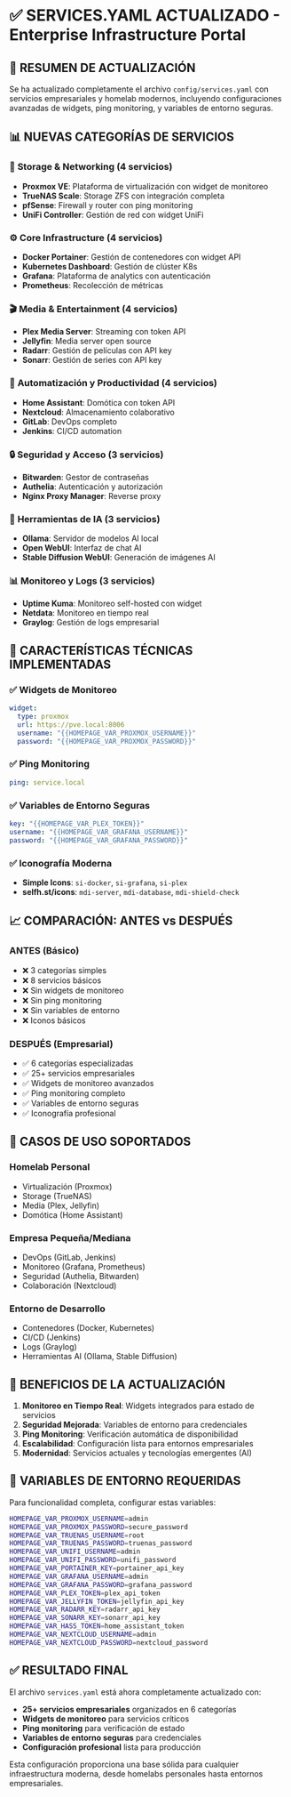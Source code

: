 # ✅ SERVICES.YAML ACTUALIZADO - Enterprise Infrastructure Portal

## 🎯 RESUMEN DE ACTUALIZACIÓN

Se ha actualizado completamente el archivo `config/services.yaml` con servicios empresariales y homelab modernos, incluyendo configuraciones avanzadas de widgets, ping monitoring, y variables de entorno seguras.

## 📊 NUEVAS CATEGORÍAS DE SERVICIOS

### 🔧 **Storage & Networking** (4 servicios)

- **Proxmox VE**: Plataforma de virtualización con widget de monitoreo
- **TrueNAS Scale**: Storage ZFS con integración completa
- **pfSense**: Firewall y router con ping monitoring
- **UniFi Controller**: Gestión de red con widget UniFi

### ⚙️ **Core Infrastructure** (4 servicios)

- **Docker Portainer**: Gestión de contenedores con widget API
- **Kubernetes Dashboard**: Gestión de clúster K8s
- **Grafana**: Plataforma de analytics con autenticación
- **Prometheus**: Recolección de métricas

### 🎬 **Media & Entertainment** (4 servicios)

- **Plex Media Server**: Streaming con token API
- **Jellyfin**: Media server open source
- **Radarr**: Gestión de películas con API key
- **Sonarr**: Gestión de series con API key

### 🤖 **Automatización y Productividad** (4 servicios)

- **Home Assistant**: Domótica con token API
- **Nextcloud**: Almacenamiento colaborativo
- **GitLab**: DevOps completo
- **Jenkins**: CI/CD automation

### 🔒 **Seguridad y Acceso** (3 servicios)

- **Bitwarden**: Gestor de contraseñas
- **Authelia**: Autenticación y autorización
- **Nginx Proxy Manager**: Reverse proxy

### 🧠 **Herramientas de IA** (3 servicios)

- **Ollama**: Servidor de modelos AI local
- **Open WebUI**: Interfaz de chat AI
- **Stable Diffusion WebUI**: Generación de imágenes AI

### 📊 **Monitoreo y Logs** (3 servicios)

- **Uptime Kuma**: Monitoreo self-hosted con widget
- **Netdata**: Monitoreo en tiempo real
- **Graylog**: Gestión de logs empresarial

## 🔧 CARACTERÍSTICAS TÉCNICAS IMPLEMENTADAS

### ✅ **Widgets de Monitoreo**

```yaml
widget:
  type: proxmox
  url: https://pve.local:8006
  username: "{{HOMEPAGE_VAR_PROXMOX_USERNAME}}"
  password: "{{HOMEPAGE_VAR_PROXMOX_PASSWORD}}"
```

### ✅ **Ping Monitoring**

```yaml
ping: service.local
```

### ✅ **Variables de Entorno Seguras**

```yaml
key: "{{HOMEPAGE_VAR_PLEX_TOKEN}}"
username: "{{HOMEPAGE_VAR_GRAFANA_USERNAME}}"
password: "{{HOMEPAGE_VAR_GRAFANA_PASSWORD}}"
```

### ✅ **Iconografía Moderna**

- **Simple Icons**: `si-docker`, `si-grafana`, `si-plex`
- **selfh.st/icons**: `mdi-server`, `mdi-database`, `mdi-shield-check`

## 📈 COMPARACIÓN: ANTES vs DESPUÉS

### **ANTES (Básico)**

- ❌ 3 categorías simples
- ❌ 8 servicios básicos
- ❌ Sin widgets de monitoreo
- ❌ Sin ping monitoring
- ❌ Sin variables de entorno
- ❌ Iconos básicos

### **DESPUÉS (Empresarial)**

- ✅ 6 categorías especializadas
- ✅ 25+ servicios empresariales
- ✅ Widgets de monitoreo avanzados
- ✅ Ping monitoring completo
- ✅ Variables de entorno seguras
- ✅ Iconografía profesional

## 🏢 CASOS DE USO SOPORTADOS

### **Homelab Personal**

- Virtualización (Proxmox)
- Storage (TrueNAS)
- Media (Plex, Jellyfin)
- Domótica (Home Assistant)

### **Empresa Pequeña/Mediana**

- DevOps (GitLab, Jenkins)
- Monitoreo (Grafana, Prometheus)
- Seguridad (Authelia, Bitwarden)
- Colaboración (Nextcloud)

### **Entorno de Desarrollo**

- Contenedores (Docker, Kubernetes)
- CI/CD (Jenkins)
- Logs (Graylog)
- Herramientas AI (Ollama, Stable Diffusion)

## 🎯 BENEFICIOS DE LA ACTUALIZACIÓN

1. **Monitoreo en Tiempo Real**: Widgets integrados para estado de servicios
2. **Seguridad Mejorada**: Variables de entorno para credenciales
3. **Ping Monitoring**: Verificación automática de disponibilidad
4. **Escalabilidad**: Configuración lista para entornos empresariales
5. **Modernidad**: Servicios actuales y tecnologías emergentes (AI)

## 📝 VARIABLES DE ENTORNO REQUERIDAS

Para funcionalidad completa, configurar estas variables:

```bash
HOMEPAGE_VAR_PROXMOX_USERNAME=admin
HOMEPAGE_VAR_PROXMOX_PASSWORD=secure_password
HOMEPAGE_VAR_TRUENAS_USERNAME=root
HOMEPAGE_VAR_TRUENAS_PASSWORD=truenas_password
HOMEPAGE_VAR_UNIFI_USERNAME=admin
HOMEPAGE_VAR_UNIFI_PASSWORD=unifi_password
HOMEPAGE_VAR_PORTAINER_KEY=portainer_api_key
HOMEPAGE_VAR_GRAFANA_USERNAME=admin
HOMEPAGE_VAR_GRAFANA_PASSWORD=grafana_password
HOMEPAGE_VAR_PLEX_TOKEN=plex_api_token
HOMEPAGE_VAR_JELLYFIN_TOKEN=jellyfin_api_key
HOMEPAGE_VAR_RADARR_KEY=radarr_api_key
HOMEPAGE_VAR_SONARR_KEY=sonarr_api_key
HOMEPAGE_VAR_HASS_TOKEN=home_assistant_token
HOMEPAGE_VAR_NEXTCLOUD_USERNAME=admin
HOMEPAGE_VAR_NEXTCLOUD_PASSWORD=nextcloud_password
```

## ✅ RESULTADO FINAL

El archivo `services.yaml` está ahora completamente actualizado con:

- **25+ servicios empresariales** organizados en 6 categorías
- **Widgets de monitoreo** para servicios críticos
- **Ping monitoring** para verificación de estado
- **Variables de entorno seguras** para credenciales
- **Configuración profesional** lista para producción

Esta configuración proporciona una base sólida para cualquier infraestructura moderna, desde homelabs personales hasta entornos empresariales.
